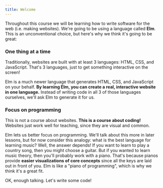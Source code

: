 ```yaml
---
title: Welcome
---
```

Throughout this course we will be learning how to write software for the web (i.e. making websites). We're going to be using a language called **Elm**. This is an unconventional choice, but here's why we think it's going to be great:

### One thing at a time

Traditionally, websites are built with at least 3 languages: HTML, CSS, and JavaScript. That's 3 languages, just to get something interactive on the screen!

Elm is a much newer language that generates HTML, CSS, and JavaScript on your behalf. **By learning Elm, you can create a real, interactive website in one language.** Instead of writing code in all 3 of those languages ourselves, we'll ask Elm to generate it for us.

### Focus on programming

This is not a course about websites. **This is a course about coding!** Websites just work well for teaching, since they are visual and common.

Elm lets us better focus on programming. We'll talk about this more in later lessons, but for now consider this analogy: what is the best language for learning music? Well, the answer depends! If you want to learn to play a country song, then you might choose a guitar. But if you wanted to learn music theory, then you'll probably work with a piano. That's because pianos provide **easier visualizations of core concepts** since all the keys are laid out in front of you. Elm is like a "piano of programming", which is why we think it's a great fit.

OK, enough talking. Let's write some code!